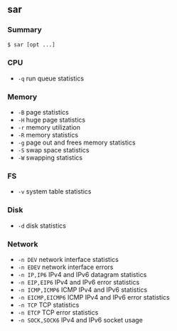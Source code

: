 ## sar

### Summary
```bash
$ sar [opt ...]
```

### CPU
* `-q` run queue statistics

### Memory
* `-B` page statistics
* `-H` huge page statistics
* `-r` memory utilization
* `-R` memory statistics
* `-g` page out and frees memory statistics
* `-S` swap space statistics
* `-W` swapping statistics

### FS
* `-v` system table statistics

### Disk
* `-d` disk statistics

### Network
* `-n DEV` network interface statistics
* `-n EDEV` network interface errors
* `-n IP,IP6` IPv4 and IPv6 datagram statistics
* `-n EIP,EIP6` IPv4 and IPv6 error statistics
* `-n ICMP,ICMP6` ICMP IPv4 and IPv6 statistics
* `-n EICMP,EICMP6` ICMP IPv4 and IPv6 error statistics
* `-n TCP` TCP statistics
* `-n ETCP` TCP error statistics
* `-n SOCK,SOCK6` IPv4 and IPv6 socket usage

